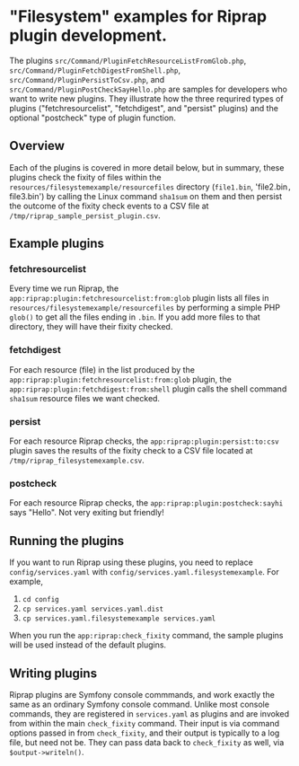 # "Filesystem" examples for Riprap plugin development.

The plugins `src/Command/PluginFetchResourceListFromGlob.php`, `src/Command/PluginFetchDigestFromShell.php`, `src/Command/PluginPersistToCsv.php`, and `src/Command/PluginPostCheckSayHello.php` are samples for developers who want to write new plugins. They illustrate how the three requrired types of plugins ("fetchresourcelist", "fetchdigest", and "persist" plugins) and the optional "postcheck" type of plugin function.

## Overview

Each of the plugins is covered in more detail below, but in summary, these plugins check the fixity of files within the `resources/filesystemexample/resourcefiles` directory (`file1.bin`, 'file2.bin`, `file3.bin') by calling the Linux command `sha1sum` on them and then persist the outcome of the fixity check events to a CSV file at `/tmp/riprap_sample_persist_plugin.csv`.

## Example plugins

### fetchresourcelist

Every time we run Riprap, the `app:riprap:plugin:fetchresourcelist:from:glob` plugin lists all files in `resources/filesystemexample/resourcefiles` by performing a simple PHP `glob()` to get all the files ending in `.bin`. If you add more files to that directory, they will have their fixity checked.

### fetchdigest

For each resource (file) in the list produced by the `app:riprap:plugin:fetchresourcelist:from:glob` plugin, the `app:riprap:plugin:fetchdigest:from:shell` plugin calls the shell command `sha1sum` resource files we want checked.

### persist

For each resource Riprap checks, the `app:riprap:plugin:persist:to:csv` plugin saves the results of the fixity check to a CSV file located at `/tmp/riprap_filesystemexample.csv`.

### postcheck

For each resource Riprap checks, the `app:riprap:plugin:postcheck:sayhi` says "Hello". Not very exiting but friendly!

## Running the plugins

If you want to run Riprap using these plugins, you need to replace `config/services.yaml` with `config/services.yaml.filesystemexample`. For example,

1. `cd config`
1. `cp services.yaml services.yaml.dist`
1. `cp services.yaml.filesystemexample services.yaml`

When you run the `app:riprap:check_fixity` command, the sample plugins will be used instead of the default plugins.

## Writing plugins

Riprap plugins are Symfony console commmands, and work exactly the same as an ordinary Symfony console command. Unlike most console commands, they are registered in `services.yaml` as plugins and are invoked from within the main `check_fixity` command. Their input is via command options passed in from `check_fixity`, and their output is typically to a log file, but need not be. They can pass data back to `check_fixity` as well, via `$output->writeln()`.